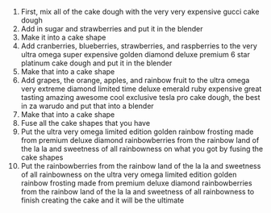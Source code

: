 1. First, mix all of the cake dough with the very very expensive gucci cake dough
2. Add in sugar and strawberries and put it in the blender
3. Make it into a cake shape
4. Add cranberries, blueberries, strawberries, and raspberries to the very ultra omega super expensive golden diamond deluxe premium 6 star platinum cake dough and put it in the blender
5. Make that into a cake shape
6. Add grapes, the orange, apples, and rainbow fruit to the ultra omega very extreme diamond limited time deluxe emerald ruby expensive great tasting amazing awesome cool exclusive tesla pro cake dough, the best in za warudo and put that into a blender
7. Make that into a cake shape
8. Fuse all the cake shapes that you have
9. Put the ultra very omega limited edition golden rainbow frosting made from premium deluxe diamond rainbowberries from the rainbow land of the la la and sweetness of all rainbowness on what you got by fusing the cake shapes
10. Put the rainbowberries from the rainbow land of the la la and sweetness of all rainbowness on the ultra very omega limited edition golden rainbow frosting made from premium deluxe diamond rainbowberries from the rainbow land of the la la and sweetness of all rainbowness to finish creating the cake and it will be the ultimate